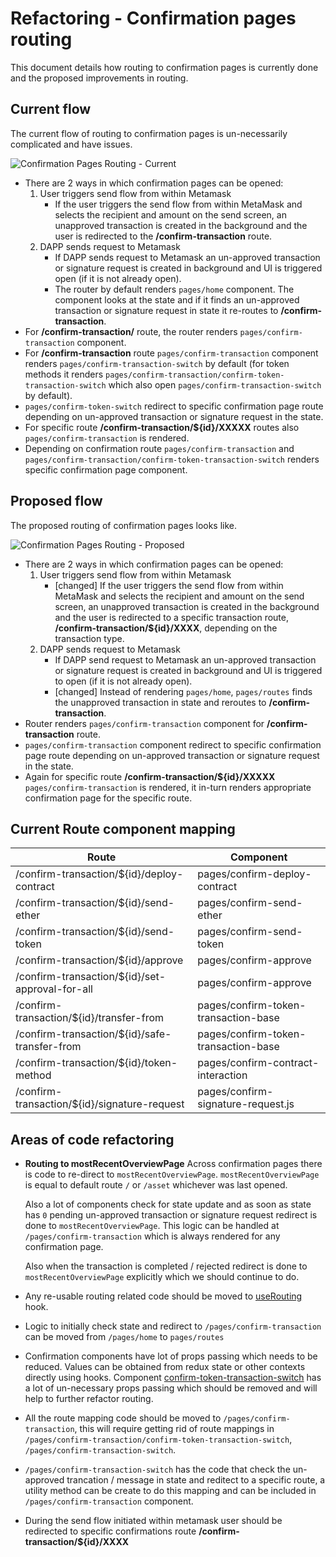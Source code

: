 # Refactoring - Confirmation pages routing

This document details how routing to confirmation pages is currently done and the proposed improvements in routing.

## Current flow

The current flow of routing to confirmation pages is un-necessarily complicated and have issues.

![Confirmation Pages Routing - Current](https://raw.githubusercontent.com/MetaMask/metamask-extension/develop/docs/refactoring/confirmation-pages-routing/current.png)

- There are 2 ways in which confirmation pages can be opened:
  1. User triggers send flow from within Metamask
     - If the user triggers the send flow from within MetaMask and selects the recipient and amount on the send screen, an unapproved transaction is created in the background and the user is redirected to the **/confirm-transaction** route.
  2. DAPP sends request to Metamask
     - If DAPP sends request to Metamask an un-approved transaction or signature request is created in background and UI is triggered open (if it is not already open).
     - The router by default renders `pages/home` component. The component looks at the state and if it finds an un-approved transaction or signature request in state it re-routes to **/confirm-transaction**.
- For **/confirm-transaction/** route, the router renders `pages/confirm-transaction` component.
- For **/confirm-transaction** route `pages/confirm-transaction` component renders `pages/confirm-transaction-switch` by default  (for token methods it renders `pages/confirm-transaction/confirm-token-transaction-switch` which also open `pages/confirm-transaction-switch` by default).
- `pages/confirm-token-switch` redirect to specific confirmation page route depending on un-approved transaction or signature request in the state.
- For specific route **/confirm-transaction/${id}/XXXXX** routes also `pages/confirm-transaction` is rendered.
- Depending on confirmation route `pages/confirm-transaction` and `pages/confirm-transaction/confirm-token-transaction-switch` renders specific confirmation page component.

## Proposed flow

The proposed routing of confirmation pages looks like.

![Confirmation Pages Routing - Proposed](https://raw.githubusercontent.com/MetaMask/metamask-extension/develop/docs/refactoring/confirmation-pages-routing/proposed.png)

- There are 2 ways in which confirmation pages can be opened:
  1. User triggers send flow from within Metamask
     - [changed] If the user triggers the send flow from within MetaMask and selects the recipient and amount on the send screen, an unapproved transaction is created in the background and the user is redirected to a specific transaction route, **/confirm-transaction/${id}/XXXX**, depending on the transaction type.
  2. DAPP sends request to Metamask
     - If DAPP send request to Metamask an un-approved transaction or signature request is created in background and UI is triggered to open (if it is not already open).
     - [changed] Instead of rendering `pages/home`,  `pages/routes` finds the unapproved transaction in state and reroutes to **/confirm-transaction**.
- Router renders `pages/confirm-transaction` component for **/confirm-transaction** route.
- `pages/confirm-transaction` component redirect to specific confirmation page route depending on un-approved transaction or signature request in the state.
- Again for specific route **/confirm-transaction/${id}/XXXXX** `pages/confirm-transaction` is rendered, it in-turn renders appropriate confirmation page for the specific route.

## Current Route component mapping

| Route                                           | Component                            |
| ----------------------------------------------- | ------------------------------------ |
| /confirm-transaction/${id}/deploy-contract      | pages/confirm-deploy-contract        |
| /confirm-transaction/${id}/send-ether           | pages/confirm-send-ether             |
| /confirm-transaction/${id}/send-token           | pages/confirm-send-token             |
| /confirm-transaction/${id}/approve              | pages/confirm-approve                |
| /confirm-transaction/${id}/set-approval-for-all | pages/confirm-approve                |
| /confirm-transaction/${id}/transfer-from        | pages/confirm-token-transaction-base |
| /confirm-transaction/${id}/safe-transfer-from   | pages/confirm-token-transaction-base |
| /confirm-transaction/${id}/token-method         | pages/confirm-contract-interaction   |
| /confirm-transaction/${id}/signature-request    | pages/confirm-signature-request.js   |

## Areas of code refactoring
- **Routing to mostRecentOverviewPage**
    Across confirmation pages there is code to re-direct to `mostRecentOverviewPage`. `mostRecentOverviewPage` is equal to default route `/` or `/asset` whichever was last opened.
    
    Also a lot of components check for state update and as soon as state has `0` pending un-approved transaction or signature request redirect is done to `mostRecentOverviewPage`. This logic can be handled at `/pages/confirm-transaction` which is always rendered for any confirmation page.
    
    Also when the transaction is completed / rejected redirect is done to `mostRecentOverviewPage` explicitly which we should continue to do.
- Any re-usable routing related code should be moved to [useRouting](https://github.com/MetaMask/metamask-extension/blob/develop/ui/hooks/useRouting.js) hook.
- Logic to initially check state and redirect to `/pages/confirm-transaction` can be moved from `/pages/home` to `pages/routes`
- Confirmation components have lot of props passing which needs to be reduced. Values can be obtained from redux state or other contexts directly using hooks. Component [confirm-token-transaction-switch](https://github.com/MetaMask/metamask-extension/blob/develop/ui/pages/confirm-transaction/confirm-token-transaction-switch.js) has a lot of un-necessary props passing which should be removed and will help to further refactor routing.
- All the route mapping code should be moved to `/pages/confirm-transaction`, this will require getting rid of route mappings in `/pages/confirm-transaction/confirm-token-transaction-switch`, `/pages/confirm-transaction-switch`.
- `/pages/confirm-transaction-switch` has the code that check the un-approved trancation / message in state and reditect to a specific route, a utility method can be create to do this mapping and can be included in `/pages/confirm-transaction` component.
- During the send flow initiated within metamask user should be redirected to specific confirmations route **/confirm-transaction/${id}/XXXX**
